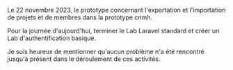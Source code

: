 Le 22 novembre 2023, le prototype concernant l'exportation et l'importation de projets et de membres dans la prototype cnmh.

Pour la journée d'aujourd'hui, terminer le Lab Laravel standard et créer un Lab d'authentification basique.

Je suis heureux de mentionner qu'aucun problème n'a été rencontré jusqu'à présent dans le déroulement de ces activités.
